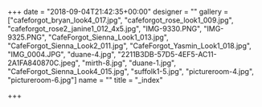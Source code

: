 +++
date = "2018-09-04T21:42:35+00:00"
designer = ""
gallery = ["cafeforgot_bryan_look4_017.jpg", "cafeforgot_rose_look1_009.jpg", "cafeforgot_rose2_janine1_012_4x5.jpg", "IMG-9330.PNG", "IMG-9325.PNG", "CafeForgot_Sienna_Look1_013.jpg", "CafeForgot_Sienna_Look2_011.jpg", "CafeForgot_Yasmin_Look1_018.jpg", "IMG_0004.JPG", "duane-4.jpg", "2211B3DB-57D5-4EF5-AC11-2A1FA840870C.jpeg", "mirth-8.jpg", "duane-1.jpg", "CafeForgot_Sienna_Look4_015.jpg", "suffolk1-5.jpg", "pictureroom-4.jpg", "pictureroom-6.jpg"]
name = ""
title = "_index"

+++
